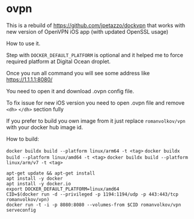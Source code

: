 # ovpn

This is a rebuild of https://github.com/jpetazzo/dockvpn that works with new version of OpenVPN iOS app (with updated OpenSSL usage)


How to use it. 

Step with `DOCKER_DEFAULT_PLATFORM` is optional and it helped me to force required platform at Digital Ocean droplet.


Once you run all command you will see some address like https://1.1.1.1:8080/


You need to open it and download .ovpn config file.


To fix issue for new iOS version you need to open .ovpn file and remove `<dh>` `</dh>` section fully

If you prefer to build you own image from it just replace `romanvolkov/vpn` with your docker hub image id. 

How to build:

`docker buildx build --platform linux/arm64 -t <tag>`
`docker buildx build --platform linux/amd64 -t <tag>`
`docker buildx build --platform linux/arm/v7 -t <tag>`

```
apt-get update && apt-get install
apt install -y docker
apt install -y docker.io
export DOCKER_DEFAULT_PLATFORM=linux/amd64
CID=$(docker run -d --privileged -p 1194:1194/udp -p 443:443/tcp romanvolkov/vpn)
docker run -t -i -p 8080:8080 --volumes-from $CID romanvolkov/vpn serveconfig
```
